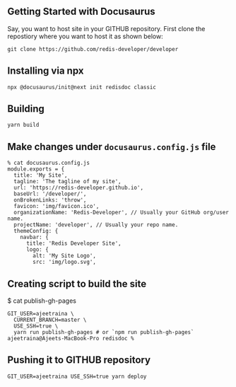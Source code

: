 ## Getting Started with Docusaurus

Say, you want to host site in your GITHUB repository.
First clone the repostiory where you want to host it as shown below:


```
git clone https://github.com/redis-developer/developer
```

## Installing via npx


```
npx @docusaurus/init@next init redisdoc classic
```

## Building

```
yarn build
```


## Make changes under ```docusaurus.config.js``` file

```
% cat docusaurus.config.js                  
module.exports = {
  title: 'My Site',
  tagline: 'The tagline of my site',
  url: 'https://redis-developer.github.io',
  baseUrl: '/developer/',
  onBrokenLinks: 'throw',
  favicon: 'img/favicon.ico',
  organizationName: 'Redis-Developer', // Usually your GitHub org/user name.
  projectName: 'developer', // Usually your repo name.
  themeConfig: {
    navbar: {
      title: 'Redis Developer Site',
      logo: {
        alt: 'My Site Logo',
        src: 'img/logo.svg',
```

## Creating script to build the site

$ cat publish-gh-pages                      
```
GIT_USER=ajeetraina \
  CURRENT_BRANCH=master \
  USE_SSH=true \
  yarn run publish-gh-pages # or `npm run publish-gh-pages`
ajeetraina@Ajeets-MacBook-Pro redisdoc %
```


## Pushing it to GITHUB repository

```
GIT_USER=ajeetraina USE_SSH=true yarn deploy
```
